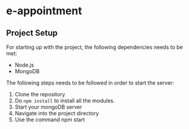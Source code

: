 # e-appointment

## Project Setup

For starting up with the project, the following dependencies needs to be met:

- Node.js
- MongoDB

The following steps needs to be followed in order to start the server:

1. Clone the repository
2. Do `npm install` to install all the modules. 
3. Start your mongoDB server
4. Navigate into the project directory
5. Use the command npm start
